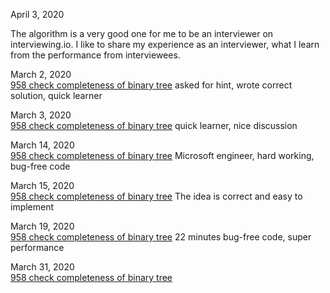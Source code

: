 April 3, 2020<br>

The algorithm is a very good one for me to be an interviewer on interviewing.io. I like to share my experience as an interviewer, what I learn from the performance from interviewees. <br>

March 2, 2020<br>
[958 check completeness of binary tree](https://gist.github.com/jianminchen/a3029d982b11029fe54b7b33e6c6b18a) asked for hint, wrote correct solution, quick learner<br>

March 3, 2020<br>
[958 check completeness of binary tree](https://gist.github.com/jianminchen/79c74192ff531eab7960a17dccca7447) quick learner, nice discussion<br>

March 14, 2020<br>
[958 check completeness of binary tree](https://gist.github.com/jianminchen/57367e221d1e3e34343df6f4a6aa9168) Microsoft engineer, hard working, bug-free code<br>

March 15, 2020<br>
[958 check completeness of binary tree](https://gist.github.com/jianminchen/3d57de5036bb1e720543dd76630b0833) The idea is correct and easy to implement<br>

March 19, 2020<br>
[958 check completeness of binary tree](https://gist.github.com/jianminchen/9380a5d1ec5d7e0d0fd5df4dc8ba4038) 22 minutes bug-free code, super performance<br>

March 31, 2020<br>
[958 check completeness of binary tree](http://juliachencoding.blogspot.com/2020/03/case-study-check-completeness-of-binary_31.html)<br>

